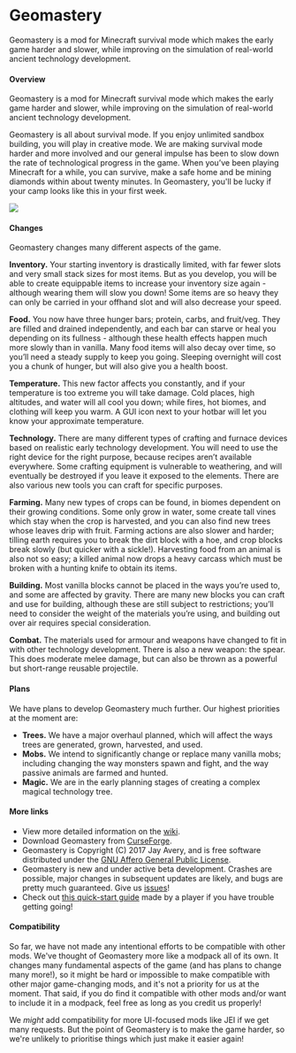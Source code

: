 # Geomastery

Geomastery is a mod for Minecraft survival mode which makes the early game harder and slower, while improving on the simulation of real-world ancient technology development.

#### **Overview**

Geomastery is a mod for Minecraft survival mode which makes the early game harder and slower, while improving on the simulation of real-world ancient technology development.

Geomastery is all about survival mode. If you enjoy unlimited sandbox building, you will play in creative mode. We are making survival mode harder and more involved and our general impulse has been to slow down the rate of technological progress in the game. When you’ve been playing Minecraft for a while, you can survive, make a safe home and be mining diamonds within about twenty minutes. In Geomastery, you'll be lucky if your camp looks like this in your first week.

![](http://i.imgur.com/lQtGEis.png)

#### **Changes**

Geomastery changes many different aspects of the game.  

**Inventory.** Your starting inventory is drastically limited, with far fewer slots and very small stack sizes for most items. But as you develop, you will be able to create equippable items to increase your inventory size again - although wearing them will slow you down! Some items are so heavy they can only be carried in your offhand slot and will also decrease your speed.  

**Food.** You now have three hunger bars; protein, carbs, and fruit/veg. They are filled and drained independently, and each bar can starve or heal you depending on its fullness - although these health effects happen much more slowly than in vanilla. Many food items will also decay over time, so you’ll need a steady supply to keep you going. Sleeping overnight will cost you a chunk of hunger, but will also give you a health boost.  

**Temperature.** This new factor affects you constantly, and if your temperature is too extreme you will take damage. Cold places, high altitudes, and water will all cool you down; while fires, hot biomes, and clothing will keep you warm. A GUI icon next to your hotbar will let you know your approximate temperature.  

**Technology.** There are many different types of crafting and furnace devices based on realistic early technology development. You will need to use the right device for the right purpose, because recipes aren’t available everywhere. Some crafting equipment is vulnerable to weathering, and will eventually be destroyed if you leave it exposed to the elements. There are also various new tools you can craft for specific purposes.  

**Farming.** Many new types of crops can be found, in biomes dependent on their growing conditions. Some only grow in water, some create tall vines which stay when the crop is harvested, and you can also find new trees whose leaves drip with fruit. Farming actions are also slower and harder; tilling earth requires you to break the dirt block with a hoe, and crop blocks break slowly (but quicker with a sickle!). Harvesting food from an animal is also not so easy; a killed animal now drops a heavy carcass which must be broken with a hunting knife to obtain its items.  

**Building.** Most vanilla blocks cannot be placed in the ways you’re used to, and some are affected by gravity. There are many new blocks you can craft and use for building, although these are still subject to restrictions; you’ll need to consider the weight of the materials you’re using, and building out over air requires special consideration.  

**Combat.** The materials used for armour and weapons have changed to fit in with other technology development. There is also a new weapon: the spear. This does moderate melee damage, but can also be thrown as a powerful but short-range reusable projectile.

#### **<span id="Plans" class="mw-headline">Plans</span>**

We have plans to develop Geomastery much further. Our highest priorities at the moment are:

*   **Trees.** We have a major overhaul planned, which will affect the ways trees are generated, grown, harvested, and used.
*   **Mobs.** We intend to significantly change or replace many vanilla mobs; including changing the way monsters spawn and fight, and the way passive animals are farmed and hunted.
*   **Magic.** We are in the early planning stages of creating a complex magical technology tree.

#### **More links**

* View more detailed information on the [wiki](https://geomastery.miraheze.org/wiki/Main_Page).
* Download Geomastery from [CurseForge](https://minecraft.curseforge.com/projects/geomastery).
* Geomastery is Copyright (C) 2017 Jay Avery, and is free software distributed under the [GNU Affero General Public License](http://www.gnu.org/licenses/).
* Geomastery is new and under active beta development. Crashes are possible, major changes in subsequent updates are likely, and bugs are pretty much guaranteed. Give us [issues](https://github.com/JayAvery/geomastery/issues)!
*   Check out [this quick-start guide](https://docs.google.com/document/d/1qjx0aHP7U-qWI_U72fa2RBePgRabXjOmXRqt7PLpgZo/edit) made by a player if you have trouble getting going!

#### **Compatibility**

So far, we have not made any intentional efforts to be compatible with other mods. We've thought of Geomastery more like a modpack all of its own. It changes many fundamental aspects of the game (and has plans to change many more!), so it might be hard or impossible to make compatible with other major game-changing mods, and it's not a priority for us at the moment. That said, if you do find it compatible with other mods and/or want to include it in a modpack, feel free as long as you credit us properly!

We _might_ add compatibility for more UI-focused mods like JEI if we get many requests. But the point of Geomastery is to make the game harder, so we're unlikely to prioritise things which just make it easier again!

